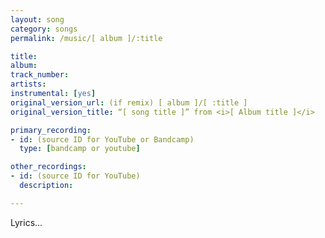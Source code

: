 ```yaml
---
layout: song
category: songs
permalink: /music/[ album ]/:title

title:
album:
track_number:
artists:
instrumental: [yes]
original_version_url: (if remix) [ album ]/[ :title ]
original_version_title: “[ song title ]” from <i>[ Album title ]</i>

primary_recording: 
- id: (source ID for YouTube or Bandcamp)
  type: [bandcamp or youtube]

other_recordings:
- id: (source ID for YouTube)
  description:

---
```


Lyrics...